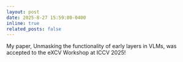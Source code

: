 ```yaml
---
layout: post
date: 2025-8-27 15:59:00-0400
inline: true
related_posts: false
---
```


My paper, Unmasking the functionality of early layers in VLMs, was accepted to the eXCV Workshop at ICCV 2025!
